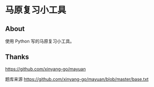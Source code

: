 # 马原复习小工具

## About

使用 Python 写的马原复习小工具。

## Thanks

https://github.com/xinyang-go/mayuan

题库来源 https://github.com/xinyang-go/mayuan/blob/master/base.txt

